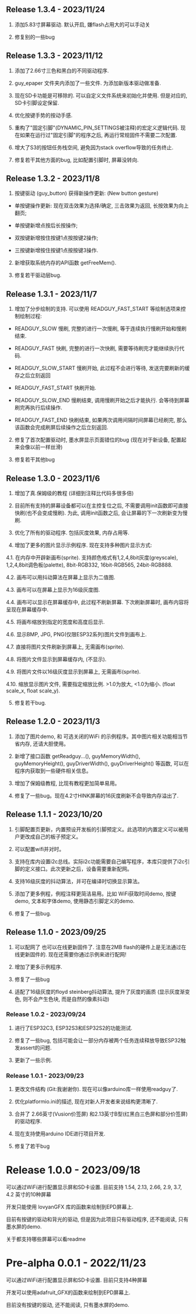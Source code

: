 ## Release 1.3.4 - 2023/11/24

1. 添加5.83寸屏幕驱动. 默认开启, 嫌flash占用大的可以手动关

2. 修复别的一些bug

## Release 1.3.3 - 2023/11/12

1. 添加了2.66寸三色和黑白的不同驱动程序.

2. guy_epaper 文件夹内添加了一些文件. 为添加新版本驱动做准备.

3. 现在SD卡功能是可移除的. 可以自定义文件系统来初始化并使用. 但是对应的, SD卡引脚设定保留.

4. 优化按键手势的按动手感.

5. 重构了"固定引脚"(DYNAMIC_PIN_SETTINGS被注释)的宏定义逻辑代码. 现在如果在运行过"固定引脚"的程序之后, 再运行常规固件不需要二次配置.

6. 增大了S3的按钮任务栈空间, 避免因为stack overflow导致的任务终止.

7. 修复若干其他方面的bug, 比如配置引脚时, 屏幕没转向.

## Release 1.3.2 - 2023/11/8

1. 按键驱动 (guy_button) 获得新操作更新: (New button gesture)
  
  - 单按键操作更新: 现在双击效果为选择/确定, 三击效果为返回, 长按效果为向上翻页;

  - 单按键新增点按后长按操作; 

  - 双按键新增按住按键1点按按键2操作;

  - 三按键新增按住按键1点按按键3操作.

2. 新增获取系统内存的API函数 getFreeMem().

3. 修复若干驱动层bug.

## Release 1.3.1 - 2023/11/7

1. 增加了分步绘制的支持. 可以使用 READGUY_FAST_START 等绘制选项来控制绘制过程:
  
  - READGUY_SLOW       慢刷, 完整的进行一次慢刷, 等于连续执行慢刷开始和慢刷结束.

  - READGUY_FAST       快刷, 完整的进行一次快刷, 需要等待刷完才能继续执行代码.

  - READGUY_SLOW_START 慢刷开始, 此过程不会进行等待, 发送完要刷新的缓存之后立刻返回

  - READGUY_FAST_START 快刷开始.

  - READGUY_SLOW_END   慢刷结束, 调用慢刷开始之后才能执行. 会等待到屏幕刷完再执行后续操作.

  - READGUY_FAST_END   快刷结束, 如果两次调用间隔时间屏幕已经刷完, 那么该函数会完成刷屏后续操作之后立刻返回.

2. 修复了首次配置驱动时, 墨水屏显示页面错位的bug (现在对于新设备, 配置起来会像以前一样丝滑)

3. 修复若干其他bug

## Release 1.3.0 - 2023/11/6

1. 增加了真.保姆级的教程 (详细到注释比代码多很多倍)

2. 目前所有支持的屏幕设备都可以在主控复位之后, 不需要调用init函数即可直接快刷(也不会变成慢刷). 为此, 调用init函数之后, 会让屏幕的下一次刷新变为慢刷.

3. 优化了所有的驱动程序. 包括灰度效果, 内存占用等.

4. 增加了更多的图片显示示例程序. 现在支持多种图片显示方式:

  4.1. 在内存中开辟新画布(sprite). 支持颜色格式有1,2,4,8bit灰度(greyscale), 1,2,4,8bit调色板(palette), 8bit-RGB332, 16bit-RGB565, 24bit-RGB888.

  4.2. 画布可以用抖动算法在屏幕上显示为二值图.
  
  4.3. 画布可以在屏幕上显示为16级灰度图.
  
  4.4. 画布可以显示在屏幕缓存中, 此过程不刷新屏幕. 下次刷新屏幕时, 画布内容将呈现在屏幕缓存中.

  4.5. 将画布缩放到指定的宽度和高度后显示.

  4.6. 显示BMP, JPG, PNG(仅限ESP32系列)图片文件到画布上.

  4.7. 直接将图片文件刷新到屏幕上, 无需画布(sprite).

  4.8. 将图片文件显示到屏幕缓存内, (不显示).

  4.9. 将图片文件以16级灰度显示到屏幕上, 无需画布(sprite).

  4.10. 缩放显示图片文件, 需要指定缩放比例. >1.0为放大, <1.0为缩小. (float scale_x, float scale_y).

5. 修复若干bug.

## Release 1.2.0 - 2023/11/3

1. 添加了图片demo, 和 可选关闭的WiFi 的示例程序。其中图片相关功能相当节省内存, 还请大胆使用。

2. 新增了接口函数 getReadguy...(), guyMemoryWidth(), guyMemoryHeight(), guyDriverWidth(), guyDriverHeight() 等函数, 可以在程序内获取到一些硬件相关信息。

3. 增加了保姆级教程, 比现有教程更加简单易用。

4. 修复了一些bug。现在4.2寸HINK屏幕的16灰度刷新不会导致内存溢出了.

## Release 1.1.1 - 2023/10/20

1. 引脚配置页更新，内置预设开发板的引脚预定义。此选项的内置定义可以被用户更改成自己的板子预定义。

2. 可以配置wifi并对时。

3. 支持在库内设置i2c总线。实际i2c功能需要自己编写程序，本库只提供了i2c引脚的定义接口。此次更新之后，设备需要重新配网。

4. 支持16级灰度的抖动算法，并可在编译时切换显示算法。

5. 添加了更多例程，例程注释更简洁易用。比如 WiFi获取时间demo, 按键demo, 文本和字体demo, 使用静态引脚定义的demo.

6. 修复了一些bug.

## Release 1.1.0 - 2023/09/25

1. 可以配网了 也可以在线更新固件了. 注意在2MB flash的硬件上是无法通过在线更新固件的. 现在还需要你通过示例来进行配网!

2. 增加了更多示例程序.

3. 修复了一些bug

4. 适配了16级灰度的floyd steinberg抖动算法, 提升了灰度的画质 (显示灰度渐变色, 则不会产生色块, 而是自然的像素抖动)

### Release 1.0.2 - 2023/09/24

1. 进行了ESP32C3, ESP32S3和ESP32S2的功能测试.

2. 修复了一些bug, 包括可能会让一部分内存被两个任务连续释放导致ESP32触发assert的问题.

3. 更新了一些示例.

### Release 1.0.1 - 2023/09/23

1. 更改文件结构 (Git:我谢谢你). 现在可以像arduino库一样使用readguy了.

2. 优化platformio.ini的描述, 现在对新人开发者来说结构更清晰了.

3. 合并了 2.66英寸(Vusion价签屏) 和2.13英寸B型(红黑白三色屏和部分价签屏) 的驱动程序.

4. 现在支持使用arduino IDE进行项目开发.

5. 修复了若干bug

# Release 1.0.0 - 2023/09/18

可以通过WiFi进行配置显示屏和SD卡设置. 目前支持 1.54, 2.13, 2.66, 2.9, 3.7, 4.2 英寸的10种屏幕

开发只能使用 lovyanGFX 库的函数来绘制到EPD屏幕上.

目前有按键的驱动和背光的驱动, 但是因为此项目只有驱动程序, 还不能阅读, 只有墨水屏的demo.

关于都支持哪些屏幕可以看readme

# Pre-alpha 0.0.1 - 2022/11/23

可以通过WiFi进行配置显示屏和SD卡设置. 目前只支持4种屏幕

开发可以使用adafruit_GFX的函数来绘制到EPD屏幕上.

目前没有按键的驱动, 还不能阅读, 只有墨水屏的demo.
